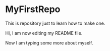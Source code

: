 MyFirstRepo
===========

This is repository just to learn how to make one.

Hi, I am now editing my README file.

Now I am typing some more about myself.
